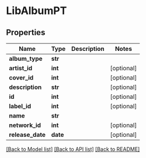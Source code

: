 # LibAlbumPT

## Properties
Name | Type | Description | Notes
------------ | ------------- | ------------- | -------------
**album_type** | **str** |  | 
**artist_id** | **int** |  | [optional] 
**cover_id** | **int** |  | [optional] 
**description** | **str** |  | [optional] 
**id** | **int** |  | [optional] 
**label_id** | **int** |  | [optional] 
**name** | **str** |  | 
**network_id** | **int** |  | [optional] 
**release_date** | **date** |  | [optional] 

[[Back to Model list]](../README.md#documentation-for-models) [[Back to API list]](../README.md#documentation-for-api-endpoints) [[Back to README]](../README.md)


